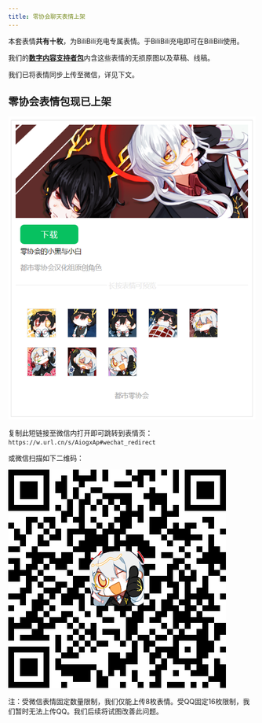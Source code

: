 ```yaml
---
title: 零协会聊天表情上架
---
```


本套表情**共有十枚**，为BiliBili充电专属表情。于BiliBili充电即可在BiliBili使用。

我们的[**数字内容支持者包**](https://www.zeroasso.top/docs/community/patron)内含这些表情的无损原图以及草稿、线稿。

我们已将表情同步上传至微信，详见下文。

## 零协会表情包现已上架

![image](/img/page/emotes_weixin.png)

复制此短链接至微信内打开即可跳转到表情页：  
`https://w.url.cn/s/AiogxAp#wechat_redirect`

或微信扫描如下二维码：

![image](/img/page/emotes_weixin_qr.png)

注：受微信表情固定数量限制，我们仅能上传8枚表情。受QQ固定16枚限制，我们暂时无法上传QQ。我们后续将试图改善此问题。
